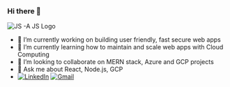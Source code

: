 ### Hi there 👋
<picture>
 <source media="(prefers-color-scheme: dark)" srcset="https://wallpapercave.com/wp/wp4923978.jpg">

 <source media="(prefers-color-scheme: light)" srcset="https://wallpapercave.com/wp/wp6606914.png">
 
 <img alt="JS -A JS Logo" src="https://wallpapercave.com/wp/wp5422452.jpg">
</picture>
<ul>
 <li>🔭 I’m currently working on building user friendly, fast secure web apps</li>
<li>🌱 I’m currently learning how to maintain and scale web apps with Cloud Computing</li>
 <li>👯 I’m looking to collaborate on MERN stack, Azure and GCP projects</li>
 <li>💬 Ask me about React, Node.js, GCP </li> 
<li>
 <a href="https://www.linkedin.com/in/ibrahim-sani-dalhatu//" rel="nofollow"><img src="https://camo.githubusercontent.com/a493f6833f99fb3c85788d6d9305e6b7a42b838e5ee5d138fd9a8214a7e77472/68747470733a2f2f696d672e736869656c64732e696f2f62616467652f6c696e6b6564696e2d2532333030373742352e7376673f267374796c653d666f722d7468652d6261646765266c6f676f3d6c696e6b6564696e266c6f676f436f6c6f723d7768697465" alt="LinkedIn" data-canonical-src="https://img.shields.io/badge/linkedin-%230077B5.svg?&amp;style=for-the-badge&amp;logo=linkedin&amp;logoColor=white" style="max-width: 100%;"></a>
 <a href="mailto:abc@usmansbk@gmail.com"><img src="https://camo.githubusercontent.com/2e31b0d0e07e5431ee3f85689b488016d52a4fb97e523ae497023a9746e2e52e/68747470733a2f2f696d672e736869656c64732e696f2f62616467652f676d61696c2d2532334431343833362e7376673f267374796c653d666f722d7468652d6261646765266c6f676f3d676d61696c266c6f676f436f6c6f723d7768697465" alt="Gmail" data-canonical-src="https://img.shields.io/badge/gmail-%23D14836.svg?&amp;style=for-the-badge&amp;logo=gmail&amp;logoColor=white" style="max-width: 100%;"></a>
 </li>
</ul>
